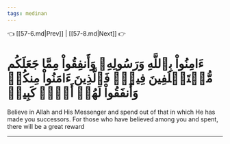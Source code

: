 ```yaml
---
tags: medinan
---
```


👈 [[57-6.md|Prev]] | [[57-8.md|Next]] 👉

# ءَامِنُواْ بِٱللَّهِ وَرَسُولِهِۦ وَأَنفِقُواْ مِمَّا جَعَلَكُم مُّسۡتَخۡلَفِينَ فِيهِۖ فَٱلَّذِينَ ءَامَنُواْ مِنكُمۡ وَأَنفَقُواْ لَهُمۡ أَجۡرٞ كَبِيرٞ

Believe in Allah and His Messenger and spend out of that in which He has made you successors. For those who have believed among you and spent, there will be a great reward

---


